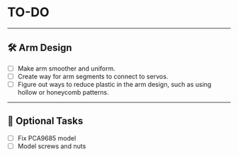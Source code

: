 # **TO-DO**

---

## 🛠️ Arm Design
- [ ] Make arm smoother and uniform.
- [ ] Create way for arm segments to connect to servos.
- [ ] Figure out ways to reduce plastic in the arm design, such as using hollow or honeycomb patterns.

---

## 🔲 Optional Tasks
- [ ] Fix PCA9685 model
- [ ] Model screws and nuts